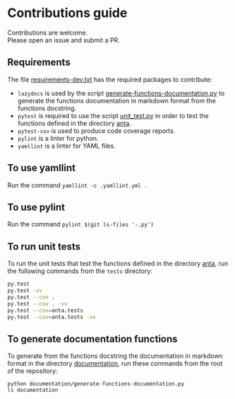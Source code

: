 # Contributions guide

Contributions are welcome.  
Please open an issue and submit a PR.

## Requirements

The file [requirements-dev.txt](requirements-dev.txt) has the required packages to contribute:

- `lazydocs` is used by the script [generate-functions-documentation.py](documentation/generate-functions-documentation.py) to generate the functions documentation in markdown format from the functions docstring.
- `pytest` is required to use the script [unit_test.py](tests/unit_test.py) in order to test the functions defined in the directory [anta](anta).
- `pytest-cov` is used to produce code coverage reports.
- `pylint` is a linter for python.
- `yamllint` is a linter for YAML files.

## To use yamllint

Run the command `yamllint -c .yamllint.yml .`

## To use pylint

Run the command `pylint $(git ls-files '-.py')`

## To run unit tests

To run the unit tests that test the functions defined in the directory [anta](anta), run the following commands from the `tests` directory:

```bash
py.test 
py.test -vv
py.test --cov .
py.test --cov . -vv
py.test --cov=anta.tests
py.test --cov=anta.tests -vv 
```

## To generate documentation functions

To generate from the functions docstring the documentation in markdown format in the directory [documentation](documentation), run these commands from the root of the repository:

```shell
python documentation/generate-functions-documentation.py
ls documentation
```
